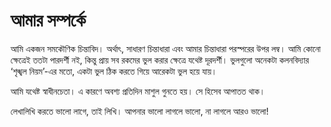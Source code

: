 # আমার সম্পর্কে

আমি একজন সমকৌণিক চিন্তাবিদ। অর্থাৎ, সাধারণ চিন্তাধারা এবং আমার চিন্তাধারা পরস্পরের উপর লম্ব। আমি কোনো ক্ষেত্রেই ততটা পারদর্শী নই, কিন্তু প্রায় সব রকমের ভুল করার ক্ষেত্রে যথেষ্ট দূরদর্শী। ভুলগুলো অনেকটা কলনবিদ্যার ‘শৃঙ্খল নিয়ম’-এর মতো, একটা ভুল ঠিক করতে গিয়ে আরেকটা ভুল হয়ে যায়।

আমি যথেষ্ট স্বাধীনচেতা। এ কারণে অবশ্য প্রতিদিন মাশুল গুনতে হয়। সে হিসেব আপাতত থাক।

লেখালিখি করতে ভালো লাগে, তাই লিখি। আপনার ভালো লাগলে ভালো, না লাগলে আরও ভালো!
